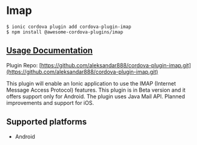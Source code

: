 # Imap

```
$ ionic cordova plugin add cordova-plugin-imap
$ npm install @awesome-cordova-plugins/imap
```

## [Usage Documentation](https://danielsogl.gitbook.io/awesome-cordova-plugins/plugins/imap/)

Plugin Repo: [https://github.com/aleksandar888/cordova-plugin-imap.git](https://github.com/aleksandar888/cordova-plugin-imap.git)

This plugin will enable an Ionic application to use the IMAP (Internet Message Access Protocol) features.
This plugin is in Beta version and it offers support only for Android.
The plugin uses Java Mail API.
Planned improvements and support for iOS.

## Supported platforms

- Android
  


